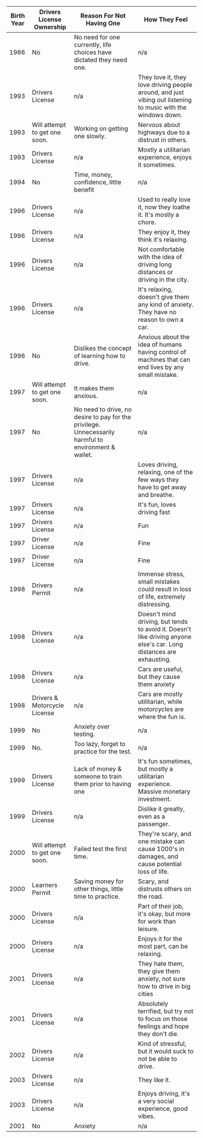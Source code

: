 | Birth Year | Drivers License Ownership | Reason For Not Having One | How They Feel |
|---|---|---|---|
| 1986 | No | No need for one currently, life choices have dictated they need one. | n/a |
| 1993 | Drivers License | n/a | They love it, they love driving people around, and just vibing out listening to music with the windows down. |
| 1993 | Will attempt to get one soon. | Working on getting one slowly. | Nervous about highways due to a distrust in others. |
| 1993 | Drivers License | n/a | Mostly a utilitarian experience, enjoys it sometimes. |
| 1994 | No | Time, money, confidence, little benefit | n/a |
| 1996 | Drivers License | n/a | Used to really love it, now they loathe it. It's mostly a chore. |
| 1996 | Drivers License | n/a | They enjoy it, they think it's relaxing. |
| 1996 | Drivers License | n/a | Not comfortable with the idea of driving long distances or driving in the city. |
| 1996 | Drivers License | n/a | It's relaxing, doesn't give them any kind of anxiety. They have no reason to own a car. |
| 1996 | No | Dislikes the concept of learning how to drive. | Anxious about the idea of humans having control of machines that can end lives by any small mistake. |
| 1997 | Will attempt to get one soon. | It makes them anxious. | n/a |
| 1997 | No | No need to drive, no desire to pay for the privilege. Unnecessarily harmful to environment & wallet. | n/a |
| 1997 | Drivers License | n/a | Loves driving, relaxing, one of the few ways they have to get away and breathe. |
| 1997 | Drivers License | n/a | It's fun, loves driving fast |
| 1997 | Drivers License | n/a | Fun |
| 1997 | Driver License | n/a | Fine |
| 1997 | Driver License | n/a | Fine |
| 1998 | Drivers Permit | n/a | Immense stress, small mistakes could result in loss of life, extremely distressing. |
| 1998 | Drivers License | n/a | Doesn't mind driving, but tends to avoid it. Doesn't like driving anyone else's car. Long distances are exhausting. |
| 1998 | Drivers License | n/a | Cars are useful, but they cause them anxiety |
| 1998 | Drivers & Motorcycle License | n/a | Cars are mostly utilitarian, while motorcycles are where the fun is. |
| 1999 | No | Anxiety over testing. | n/a |
| 1999 | No. | Too lazy, forget to practice for the test. | n/a |
| 1999 | Drivers License | Lack of money & someone to train them prior to having one | It's fun sometimes, but mostly a utilitarian experience. Massive monetary investment. |
| 1999 | Drivers License | n/a | Dislike it greatly, even as a passenger. |
| 2000 | Will attempt to get one soon. | Failed test the first time. | They're scary, and one mistake can cause 1000's in damages, and cause potential loss of life. |
| 2000 | Learners Permit | Saving money for other things, little time to practice. | Scary, and distrusts others on the road. |
| 2000 | Drivers License | n/a | Part of their job, it's okay, but more for work than leisure. |
| 2000 | Drivers License | n/a | Enjoys it for the most part, can be relaxing. |
| 2001 | Drivers License | n/a | They hate them, they give them anxiety, not sure how to drive in big cities |
| 2001 | Drivers License | n/a | Absolutely terrified, but try not to focus on those feelings and hope they don't die. |
| 2002 | Drivers License | n/a | Kind of stressful, but it would suck to not be able to drive. |
| 2003 | Drivers License | n/a | They like it. |
| 2003 | Drivers License | n/a | Enjoys driving, it's a very social experience, good vibes. |
| 2001 | No | Anxiety | n/a |
